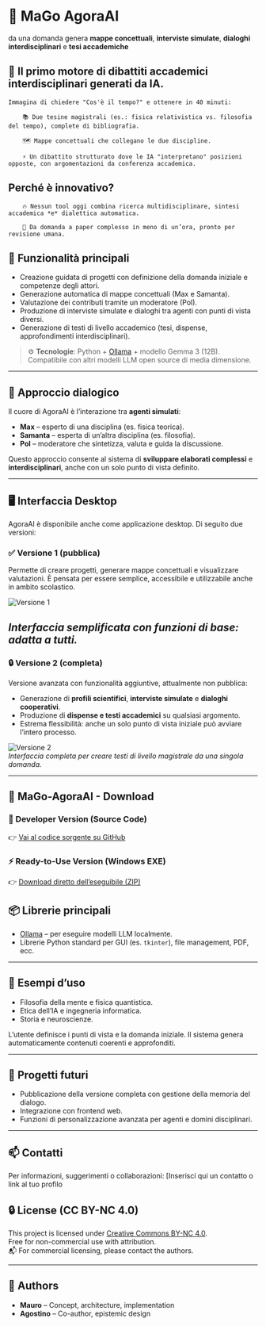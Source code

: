 # 🧠 MaGo AgoraAI  
da una domanda genera **mappe concettuali**, **interviste simulate**, **dialoghi interdisciplinari** e **tesi accademiche** 

## 🎯 Il primo motore di dibattiti accademici interdisciplinari generati da IA.
    
    Immagina di chiedere "Cos'è il tempo?" e ottenere in 40 minuti:

        📚 Due tesine magistrali (es.: fisica relativistica vs. filosofia del tempo), complete di bibliografia.

        🗺️ Mappe concettuali che collegano le due discipline.

        ⚡ Un dibattito strutturato dove le IA "interpretano" posizioni opposte, con argomentazioni da conferenza accademica.

## Perché è innovativo?

        🔥 Nessun tool oggi combina ricerca multidisciplinare, sintesi accademica *e* dialettica automatica.

        🚀 Da domanda a paper complesso in meno di un’ora, pronto per revisione umana.


## 🚀 Funzionalità principali

- Creazione guidata di progetti con definizione della domanda iniziale e competenze degli attori.
- Generazione automatica di mappe concettuali (Max e Samanta).
- Valutazione dei contributi tramite un moderatore (Pol).
- Produzione di interviste simulate e dialoghi tra agenti con punti di vista diversi.
- Generazione di testi di livello accademico (tesi, dispense, approfondimenti interdisciplinari).

> ⚙️ **Tecnologie**: Python + [Ollama](https://ollama.com/) + modello Gemma 3 (12B).  
> Compatibile con altri modelli LLM open source di media dimensione.

---

## 🧩 Approccio dialogico

Il cuore di AgoraAI è l’interazione tra **agenti simulati**:

- **Max** – esperto di una disciplina (es. fisica teorica).
- **Samanta** – esperta di un’altra disciplina (es. filosofia).
- **Pol** – moderatore che sintetizza, valuta e guida la discussione.

Questo approccio consente al sistema di **sviluppare elaborati complessi** e **interdisciplinari**, anche con un solo punto di vista definito.

---

## 🖥️ Interfaccia Desktop

AgoraAI è disponibile anche come applicazione desktop. Di seguito due versioni:

### ✅ Versione 1 (pubblica)

Permette di creare progetti, generare mappe concettuali e visualizzare valutazioni. È pensata per essere semplice, accessibile e utilizzabile anche in ambito scolastico.

![Versione 1](images/Vers_1.png) 


*Interfaccia semplificata con funzioni di base: adatta a tutti.*
---

### 🔒 Versione 2 (completa)

Versione avanzata con funzionalità aggiuntive, attualmente non pubblica:

- Generazione di **profili scientifici**, **interviste simulate** e **dialoghi cooperativi**.
- Produzione di **dispense e testi accademici** su qualsiasi argomento.
- Estrema flessibilità: anche un solo punto di vista iniziale può avviare l’intero processo.

![Versione 2](images/Vers_2.png)  
*Interfaccia completa per creare testi di livello magistrale da una singola domanda.*

---

## 🧠 MaGo-AgoraAI - Download

### 🔧 Developer Version (Source Code)
👉 [Vai al codice sorgente su GitHub](src/README.md)

### ⚡ Ready-to-Use Version (Windows EXE)
👉 [Download diretto dell’eseguibile (ZIP)](https://drive.google.com/uc?export=download&id=1eRd2D9GcNah13FuXAYoGgO5VwaCB5e8F)

## 📦 Librerie principali

- [Ollama](https://ollama.com/) – per eseguire modelli LLM localmente.
- Librerie Python standard per GUI (es. `tkinter`), file management, PDF, ecc.

---

## 🧪 Esempi d’uso

- Filosofia della mente e fisica quantistica.
- Etica dell’IA e ingegneria informatica.
- Storia e neuroscienze.

L’utente definisce i punti di vista e la domanda iniziale. Il sistema genera automaticamente contenuti coerenti e approfonditi.

---

## 📂 Progetti futuri

- Pubblicazione della versione completa con gestione della memoria del dialogo.
- Integrazione con frontend web.
- Funzioni di personalizzazione avanzata per agenti e domini disciplinari.

---

## 📫 Contatti

Per informazioni, suggerimenti o collaborazioni: [Inserisci qui un contatto o link al tuo profilo

## 🔒 License (CC BY-NC 4.0)

This project is licensed under [Creative Commons BY-NC 4.0](https://creativecommons.org/licenses/by-nc/4.0/).  
Free for non-commercial use with attribution.  
📬 For commercial licensing, please contact the authors.

---

## 🧾 Authors

- **Mauro** – Concept, architecture, implementation  
- **Agostino** – Co-author, epistemic design  



